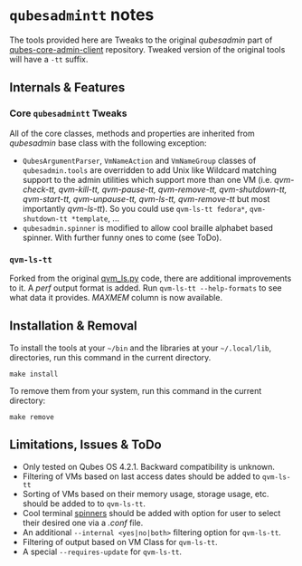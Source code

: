 # `qubesadmintt` notes
The tools provided here are Tweaks to the original _qubesadmin_ part of
[qubes-core-admin-client](https://github.com/QubesOS/qubes-core-admin-client)
repository. Tweaked version of the original tools will have a `-tt` suffix.

## Internals & Features

### Core `qubesadmintt` Tweaks
All of the core classes, methods and properties are inherited from _qubesadmin_
base class with the following exception:
- `QubesArgumentParser`, `VmNameAction` and `VmNameGroup` classes of
`qubesadmin.tools` are overridden to add Unix like Wildcard matching support
to the admin utilities which support more than one VM (i.e. 
_qvm-check-tt, qvm-kill-tt, qvm-pause-tt, qvm-remove-tt, qvm-shutdown-tt,
qvm-start-tt, qvm-unpause-tt, qvm-ls-tt, qvm-remove-tt_ but most importantly
_qvm-ls-tt_). So you could use `qvm-ls-tt fedora*`, `qvm-shutdown-tt *template`,
...
- `qubesadmin.spinner` is modified to allow cool braille alphabet based spinner.
With further funny ones to come (see ToDo).

### `qvm-ls-tt`
Forked from the original
[qvm_ls.py](https://github.com/QubesOS/qubes-core-admin-client/blob/main/qubesadmin/tools/qvm_ls.py)
code, there are additional improvements to it. A _perf_ output format is added.
Run `qvm-ls-tt --help-formats` to see what data it provides. *MAXMEM* column is
now available.

## Installation & Removal
To install the tools at your `~/bin` and the libraries at your `~/.local/lib`,
directories, run this command in the current directory.
```
make install
```
To remove them from your system, run this command in the current directory:
```
make remove
```

## Limitations, Issues & ToDo
- Only tested on Qubes OS 4.2.1. Backward compatibility is unknown.
- Filtering of VMs based on last access dates should be added to `qvm-ls-tt`
- Sorting of VMs based on their memory usage, storage usage, etc. should be
added to to `qvm-ls-tt`.
- Cool terminal [spinners](https://github.com/manrajgrover/py-spinners) should
be added with option for user to select their desired one via a _.conf_ file.
- An additional `--internal <yes|no|both>` filtering option for `qvm-ls-tt`.
- Filtering of output based on VM Class for `qvm-ls-tt`.
- A special `--requires-update` for `qvm-ls-tt`.
